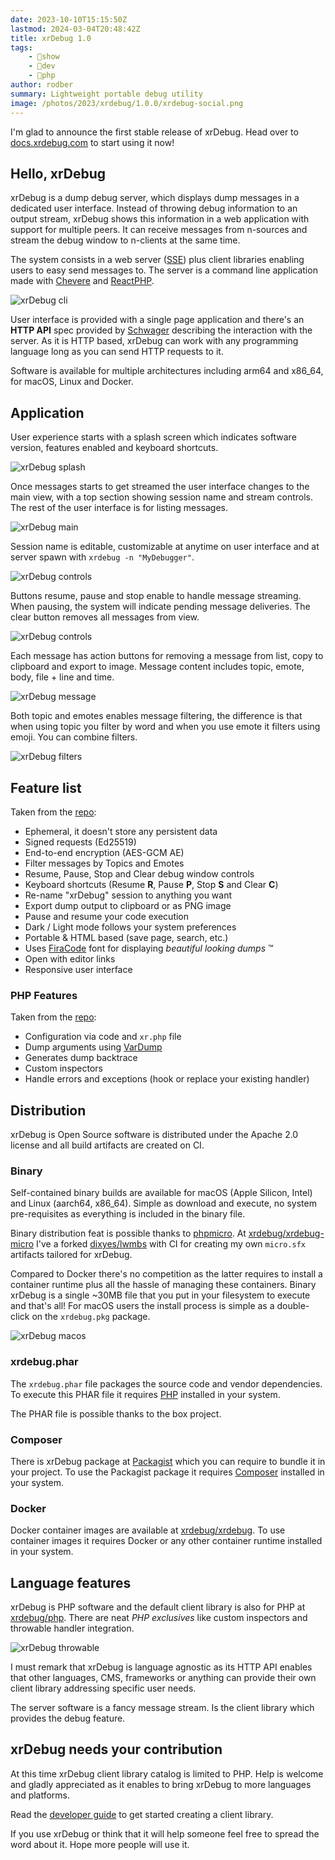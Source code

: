 ```yaml
---
date: 2023-10-10T15:15:50Z
lastmod: 2024-03-04T20:48:42Z
title: xrDebug 1.0
tags:
    - 🤯show
    - 🔬dev
    - 🐘php
author: rodber
summary: Lightweight portable debug utility
image: /photos/2023/xrdebug/1.0.0/xrdebug-social.png
---
```


I'm glad to announce the first stable release of xrDebug. Head over to [docs.xrdebug.com](https://docs.xrdebug.com) to start using it now!

## Hello, xrDebug

xrDebug is a dump debug server, which displays dump messages in a dedicated user interface. Instead of throwing debug information to an output stream, xrDebug shows this information in a web application with support for multiple peers. It can receive messages from n-sources and stream the debug window to n-clients at the same time.

The system consists in a web server ([SSE](https://en.wikipedia.org/wiki/Server-sent_events)) plus client libraries enabling users to easy send messages to. The server is a command line application made with [Chevere](https://chevere.org) and [ReactPHP](https://reactphp.org/).

![xrDebug cli](/photos/2023/xrdebug/1.0.0/xrdebug-cli.webp)

User interface is provided with a single page application and there's an **HTTP API** spec provided by [Schwager](https://chevere.org/packages/schwager.html) describing the interaction with the server. As it is HTTP based, xrDebug can work with any programming language long as you can send HTTP requests to it.

Software is available for multiple architectures including arm64 and x86_64, for macOS, Linux and Docker.

## Application

User experience starts with a splash screen which indicates software version, features enabled and keyboard shortcuts.

![xrDebug splash](/photos/2023/xrdebug/1.0.0/xrdebug-splash.webp)

Once messages starts to get streamed the user interface changes to the main view, with a top section showing session name and stream controls. The rest of the user interface is for listing messages.

![xrDebug main](/photos/2023/xrdebug/1.0.0/xrdebug-main.webp)

Session name is editable, customizable at anytime on user interface and at server spawn with `xrdebug -n "MyDebugger"`.

![xrDebug controls](/photos/2023/xrdebug/1.0.0/xrdebug-session.webp)

Buttons resume, pause and stop enable to handle message streaming. When pausing, the system will indicate pending message deliveries. The clear button removes all messages from view.

![xrDebug controls](/photos/2023/xrdebug/1.0.0/xrdebug-controls.webp)

Each message has action buttons for removing a message from list, copy to clipboard and export to image. Message content includes topic, emote, body, file + line and time.

![xrDebug message](/photos/2023/xrdebug/1.0.0/xrdebug-message.webp)

Both topic and emotes enables message filtering, the difference is that when using topic you filter by word and when you use emote it filters using emoji. You can combine filters.

![xrDebug filters](/photos/2023/xrdebug/1.0.0/xrdebug-filters.webp)

## Feature list

Taken from the [repo](https://github.com/xrdebug/xrdebug#features):

* Ephemeral, it doesn't store any persistent data
* Signed requests (Ed25519)
* End-to-end encryption (AES-GCM AE)
* Filter messages by Topics and Emotes
* Resume, Pause, Stop and Clear debug window controls
* Keyboard shortcuts (Resume **R**, Pause **P**, Stop **S** and Clear **C**)
* Re-name "xrDebug" session to anything you want
* Export dump output to clipboard or as PNG image
* Pause and resume your code execution
* Dark / Light mode follows your system preferences
* Portable & HTML based (save page, search, etc.)
* Uses [FiraCode](https://github.com/tonsky/FiraCode) font for displaying _beautiful looking dumps_ ™
* Open with editor links
* Responsive user interface

### PHP Features

Taken from the [repo](https://github.com/xrdebug/php):

* Configuration via code and `xr.php` file
* Dump arguments using [VarDump](https://chevere.org/packages/var-dump.html)
* Generates dump backtrace
* Custom inspectors
* Handle errors and exceptions (hook or replace your existing handler)

## Distribution

xrDebug is Open Source software is distributed under the Apache 2.0 license and all build artifacts are created on CI.

### Binary

Self-contained binary builds are available for macOS (Apple Silicon, Intel) and Linux (aarch64, x86_64). Simple as download and execute, no system pre-requisites as everything is included in the binary file.

Binary distribution feat is possible thanks to [phpmicro](https://github.com/easysoft/phpmicro). At [xrdebug/xrdebug-micro](https://github.com/xrdebug/xrdebug-micro) I've a forked [dixyes/lwmbs](https://github.com/dixyes/lwmbs) with CI for creating my own `micro.sfx` artifacts tailored for xrDebug.

Compared to Docker there's no competition as the latter requires to install a container runtime plus all the hassle of managing these containers. Binary xrDebug is a single ~30MB file that you put in your filesystem to execute and that's all! For macOS users the install process is simple as a double-click on the `xrdebug.pkg` package.

![xrDebug macos](/photos/2023/xrdebug/1.0.0/xrdebug-macos.webp)

### xrdebug.phar

The `xrdebug.phar` file packages the source code and vendor dependencies. To execute this PHAR file it requires [PHP](https://php.net) installed in your system.

The PHAR file is possible thanks to the box project.

### Composer

There is xrDebug package at [Packagist](https://packagist.org/packages/xrdebug/xrdebug) which you can require to bundle it in your project. To use the Packagist package it requires [Composer](https://getcomposer.org) installed in your system.

### Docker

Docker container images are available at [xrdebug/xrdebug](https://github.com/xrdebug/xrdebug/pkgs/container/xrdebug). To use container images it requires Docker or any other container runtime installed in your system.

## Language features

xrDebug is PHP software and the default client library is also for PHP at [xrdebug/php](https://github.com/xrdebug/php). There are neat *PHP exclusives* like custom inspectors and throwable handler integration.

![xrDebug throwable](/photos/2023/xrdebug/1.0.0/xrdebug-throwable.webp)

I must remark that xrDebug is language agnostic as its HTTP API enables that other languages, CMS, frameworks or anything can provide their own client library addressing specific user needs.

The server software is a fancy message stream. Is the client library which provides the debug feature.

## xrDebug needs your contribution

At this time xrDebug client library catalog is limited to PHP. Help is welcome and gladly appreciated as it enables to bring xrDebug to more languages and platforms.

Read the [developer guide](https://docs.xrdebug.com/developer/) to get started creating a client library.

If you use xrDebug or think that it will help someone feel free to spread the word about it. Hope more people will use it.

